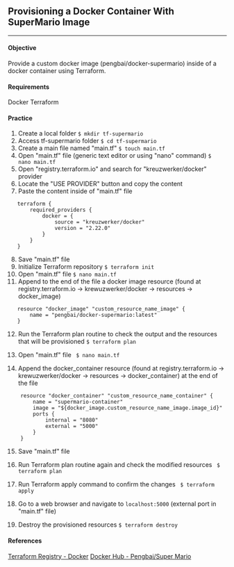 ## Provisioning a Docker Container With SuperMario Image 
---
 
#### Objective 

Provide a custom docker image (pengbai/docker-supermario) inside of a docker container using Terraform.

#### Requirements
Docker
Terraform

#### Practice

1) Create a local folder
 ```$ mkdir tf-supermario```
2) Access tf-supermario folder
 ```$ cd tf-supermario```
3) Create a main file named "main.tf" 
 ```$ touch main.tf```
4) Open "main.tf" file (generic text editor or using "nano" command)
 ```$ nano main.tf```
5) Open "registry.terraform.io" and search for "kreuzwerker/docker" provider
6) Locate the "USE PROVIDER" button and copy the content
7) Paste the content inside of "main.tf" file
 ```
    terraform {
        required_providers {
            docker = {
                source = "kreuzwerker/docker"
                version = "2.22.0"
            }
        }
    }
 ```
 8) Save "main.tf" file
 9) Initialize Terraform repository
 ``` $ terraform init ```
 10) Open "main.tf" file
 ``` $ nano main.tf ```
 11) Append to the end of the file a docker image resource (found at registry.terraform.io -> krewuzwerker/docker -> resources -> docker_image)
 ```
    resource "docker_image" "custom_resource_name_image" {
        name = "pengbai/docker-supermario:latest"
    }
 ```
 12) Run the Terraform plan routine to check the output and the resources that will be provisioned
    ``` $ terraform plan ```

 13) Open "main.tf" file
    ``` $ nano main.tf```
 14) Append the docker_container resource (found at registry.terraform.io -> krewuzwerker/docker -> resources -> docker_container) at the end of the file
```
    resource "docker_container" "custom_resource_name_container" {
        name = "supermario-container"
        image = "${docker_image.custom_resource_name_image.image_id}"
        ports {
            internal = "8080"
            external = "5000"
        }
    }
```
15) Save "main.tf" file
16) Run Terraform plan routine again and check the modified resources
    ``` $ terraform plan```

17) Run Terraform apply command to confirm the changes
    ``` $ terraform apply```
18) Go to a web browser and navigate to ``` localhost:5000 ``` (external port in "main.tf" file)

19) Destroy the provisioned resources
    ``` $ terraform destroy ```

#### References
[Terraform Registry - Docker](https://registry.terraform.io/providers/kreuzwerker/docker)
[Docker Hub - Pengbai/Super Mario](https://hub.docker.com/r/pengbai/docker-supermario)